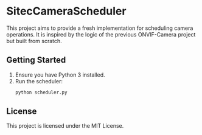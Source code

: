# SitecCameraScheduler

This project aims to provide a fresh implementation for scheduling camera operations. It is inspired by the logic of the previous ONVIF-Camera project but built from scratch.

## Getting Started

1. Ensure you have Python 3 installed.
2. Run the scheduler:
   ```bash
   python scheduler.py
   ```

## License

This project is licensed under the MIT License.
